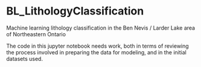 # BL_LithologyClassification
Machine learning lithology classification in the Ben Nevis / Larder Lake area of Northeastern Ontario


The code in this jupyter notebook needs work, both in terms of reviewing the process involved in preparing the data for modeling, and in the initial datasets used.
